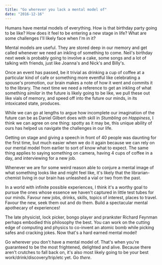 ```yaml
---
title: "Go wherever you lack a mental model of"
date: "2016-12-16"
---
```


Humans have mental models of everything. How is that birthday party going to be like? How does it feel to be entering a new stage in life? What are some challenges I'll likely face when I'm in it?

Mental models are useful. They are stored deep in our memory and get called whenever we need an inkling of something to come. Neil's birthday next week is probably going to involve a cake, some songs and a lot of talking with friends, just like Joanna's and Nick's and Billy's.

Once an event has passed, be it trivial as drinking a cup of coffee at a particular kind of cafe or something more eventful like celebrating a spouse's promotion, our brain makes a note of how it went and commits it to the library. The next time we need a reference to get an inkling of what something _similar_ in the future is likely going to be like, we pull these out like vials of memory, and speed off into the future our minds, in its intoxicated state, produces.

While we can go at lengths to argue how incomplete our imagination of the future can be as Daniel Gilbert does with skill in _Stumbling on Happiness_, I think we can agree on one thing: spotty as it may be, this unique ability of ours has helped us navigate the challenges in our life.

Getting on stage and giving a speech in front of 40 people was daunting for the first time, but much easier when we do it again because we can rely on our mental model from earlier to sort of know what to expect. The same thing applies to saying something on camera, having 4 cups of coffee in a day, and interviewing for a new job.

Whenever we are for some weird reason able to conjure a mental image of what something looks like and might feel like, it's likely that the librarian-chemist living in our brain has unleashed a vial or two from the past.

In a world with infinite possible experiences, I think it's a worthy goal to pursue the ones whose essence we haven't captured in little test tubes for our minds. Favour new jobs, drinks, skills, topics of interest, places to travel. Favour the new, seek them out and do them. Build a spectacular mental apothecary of experiences!

The late physicist, lock picker, bongo player and prankster Richard Feynman perhaps embodied this philosophy the best. You can work on the cutting edge of computing and physics to co-invent an atomic bomb while picking safes and cracking jokes. Now that's a hard earned mental model!

Go wherever you don't have a mental model of. That's when you're guaranteed to be the most frightened, delighted and alive. Because there aren't crutches to fall back on, it's also most likely going to be your best work/drink/discovery/trip/etc yet. Go _there_.
